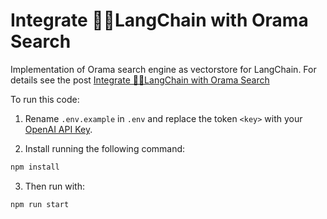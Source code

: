 
# Integrate 🦜🔗LangChain with Orama Search

Implementation of Orama search engine as vectorstore for LangChain.
For details see the post [Integrate 🦜🔗LangChain with Orama Search](https://dev.to/fushji/integrate-langchain-with-orama-search-2k7g-temp-slug-8176433)

To run this code:
1. Rename `.env.example` in `.env` and replace the token `<key>` with your [OpenAI API Key](https://platform.openai.com/account/api-keys).

2. Install running the following command:

```bash
npm install
```

3. Then run with:
```bash
npm run start
```
